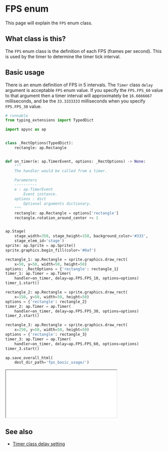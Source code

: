 # FPS enum

This page will explain the `FPS` enum class.

## What class is this?

The `FPS` enum class is the definition of each FPS (frames per second). This is used by the timer to determine the timer tick interval.

## Basic usage

There is an enum definition of FPS in 5 intervals. The `Timer` class `delay` argument is acceptable `FPS` enum value. If you specify the `FPS.FPS_60` value to that argument then a timer interval will approximately be `16.6666667` milliseconds, and be the `33.3333333` milliseconds when you specify `FPS.FPS_30` value.

```py
# runnable
from typing_extensions import TypedDict

import apysc as ap


class _RectOptions(TypedDict):
    rectangle: ap.Rectangle


def on_timer(e: ap.TimerEvent, options: _RectOptions) -> None:
    """
    The handler would be called from a timer.

    Parameters
    ----------
    e : ap.TimerEvent
        Event instance.
    options : dict
        Optional arguments dictionary.
    """
    rectangle: ap.Rectangle = options['rectangle']
    rectangle.rotation_around_center += 1


ap.Stage(
    stage_width=350, stage_height=150, background_color='#333',
    stage_elem_id='stage')
sprite: ap.Sprite = ap.Sprite()
sprite.graphics.begin_fill(color='#0af')

rectangle_1: ap.Rectangle = sprite.graphics.draw_rect(
    x=50, y=50, width=50, height=50)
options: _RectOptions = {'rectangle': rectangle_1}
timer_1: ap.Timer = ap.Timer(
    handler=on_timer, delay=ap.FPS.FPS_10, options=options)
timer_1.start()

rectangle_2: ap.Rectangle = sprite.graphics.draw_rect(
    x=150, y=50, width=50, height=50)
options = {'rectangle': rectangle_2}
timer_2: ap.Timer = ap.Timer(
    handler=on_timer, delay=ap.FPS.FPS_30, options=options)
timer_2.start()

rectangle_3: ap.Rectangle = sprite.graphics.draw_rect(
    x=250, y=50, width=50, height=50)
options = {'rectangle': rectangle_3}
timer_3: ap.Timer = ap.Timer(
    handler=on_timer, delay=ap.FPS.FPS_60, options=options)
timer_3.start()

ap.save_overall_html(
    dest_dir_path='fps_basic_usage/')
```

<iframe src="static/fps_basic_usage/index.html" width="350" height="150"></iframe>

## See also

- [Timer class delay setting](timer_delay.md)
